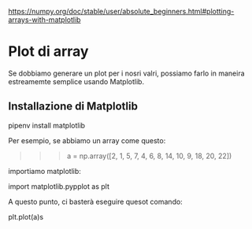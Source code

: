 https://numpy.org/doc/stable/user/absolute_beginners.html#plotting-arrays-with-matplotlib

# Plot di array

Se dobbiamo generare un plot per i nosri valri, possiamo farlo in maneira estreamemte semplice usando Matplotlib.

## Installazione di Matplotlib

pipenv install matplotlib

Per esempio, se abbiamo un array come questo:

>>> a = np.array([2, 1, 5, 7, 4, 6, 8, 14, 10, 9, 18, 20, 22])

importiamo matplotlib:

import matplotlib.pypplot as plt

A questo punto, ci basterà eseguire quesot comando:

plt.plot(a)s